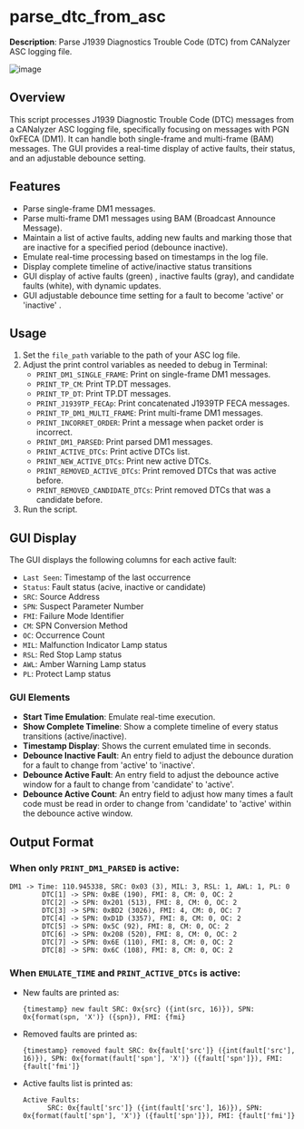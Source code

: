 
# parse_dtc_from_asc

**Description**: Parse J1939 Diagnostics Trouble Code (DTC) from CANalyzer ASC logging file.

<!-- ![image](https://github.com/user-attachments/assets/0cf920b0-2f3a-4ac5-8aae-b8e9b04ca8ec) -->
![image](https://github.com/user-attachments/assets/b5418880-89e9-47e7-ab4d-7c8e174c6121)



## Overview

This script processes J1939 Diagnostic Trouble Code (DTC) messages from a CANalyzer ASC logging file, specifically focusing on messages with PGN 0xFECA (DM1). It can handle both single-frame and multi-frame (BAM) messages. The GUI provides a real-time display of active faults, their status, and an adjustable debounce setting.

## Features

- Parse single-frame DM1 messages.
- Parse multi-frame DM1 messages using BAM (Broadcast Announce Message).
- Maintain a list of active faults, adding new faults and marking those that are inactive for a specified period (debounce inactive).
- Emulate real-time processing based on timestamps in the log file.
- Display complete timeline of active/inactive status transitions
- GUI display of active faults (green) , inactive faults (gray), and candidate faults (white), with dynamic updates.
- GUI adjustable debounce time setting for a fault to become 'active' or 'inactive' .

## Usage

1. Set the `file_path` variable to the path of your ASC log file.
2. Adjust the print control variables as needed to debug in Terminal:
   - `PRINT_DM1_SINGLE_FRAME`: Print on single-frame DM1 messages.
   - `PRINT_TP_CM`: Print TP.DT messages.
   - `PRINT_TP_DT`: Print TP.DT messages.
   - `PRINT_J1939TP_FECAp`: Print concatenated J1939TP FECA messages.
   - `PRINT_TP_DM1_MULTI_FRAME`: Print multi-frame DM1 messages.
   - `PRINT_INCORRET_ORDER`: Print a message when packet order is incorrect.
   - `PRINT_DM1_PARSED`: Print parsed DM1 messages.
   - `PRINT_ACTIVE_DTCs`: Print active DTCs list.
   - `PRINT_NEW_ACTIVE_DTCs`: Print new active DTCs.
   - `PRINT_REMOVED_ACTIVE_DTCs`: Print removed DTCs that was active before.
   - `PRINT_REMOVED_CANDIDATE_DTCs`: Print removed DTCs that was a candidate before.
3. Run the script.

## GUI Display

The GUI displays the following columns for each active fault:

- `Last Seen`: Timestamp of the last occurrence
- `Status`: Fault status (acive, inactive or candidate)
- `SRC`: Source Address
- `SPN`: Suspect Parameter Number
- `FMI`: Failure Mode Identifier
- `CM`: SPN Conversion Method
- `OC`: Occurrence Count
- `MIL`: Malfunction Indicator Lamp status
- `RSL`: Red Stop Lamp status
- `AWL`: Amber Warning Lamp status
- `PL`: Protect Lamp status

### GUI Elements

- **Start Time Emulation**: Emulate real-time execution.
- **Show Complete Timeline**: Show a complete timeline of every status transitions (active/inactive).
- **Timestamp Display**: Shows the current emulated time in seconds.
- **Debounce Inactive Fault**: An entry field to adjust the debounce duration for a fault to change from 'active' to 'inactive'.
- **Debounce Active Fault**: An entry field to adjust the debounce active window for a fault to change from 'candidate' to 'active'.
- **Debounce Active Count**: An entry field to adjust how many times a fault code must be read in order to change from 'candidate' to 'active' within the debounce active window.

## Output Format

### When only `PRINT_DM1_PARSED` is active:

```
DM1 -> Time: 110.945338, SRC: 0x03 (3), MIL: 3, RSL: 1, AWL: 1, PL: 0
        DTC[1] -> SPN: 0xBE (190), FMI: 8, CM: 0, OC: 2
        DTC[2] -> SPN: 0x201 (513), FMI: 8, CM: 0, OC: 2
        DTC[3] -> SPN: 0xBD2 (3026), FMI: 4, CM: 0, OC: 7
        DTC[4] -> SPN: 0xD1D (3357), FMI: 8, CM: 0, OC: 2
        DTC[5] -> SPN: 0x5C (92), FMI: 8, CM: 0, OC: 2
        DTC[6] -> SPN: 0x208 (520), FMI: 8, CM: 0, OC: 2
        DTC[7] -> SPN: 0x6E (110), FMI: 8, CM: 0, OC: 2
        DTC[8] -> SPN: 0x6C (108), FMI: 8, CM: 0, OC: 2
```

### When `EMULATE_TIME` and `PRINT_ACTIVE_DTCs` is active:

- New faults are printed as:
  ```
  {timestamp} new fault SRC: 0x{src} ({int(src, 16)}), SPN: 0x{format(spn, 'X')} ({spn}), FMI: {fmi}
  ```

- Removed faults are printed as:
  ```
  {timestamp} removed fault SRC: 0x{fault['src']} ({int(fault['src'], 16)}), SPN: 0x{format(fault['spn'], 'X')} ({fault['spn']}), FMI: {fault['fmi']}
  ```

- Active faults list is printed as:
  ```
  Active Faults:
        SRC: 0x{fault['src']} ({int(fault['src'], 16)}), SPN: 0x{format(fault['spn'], 'X')} ({fault['spn']}), FMI: {fault['fmi']}
  ```

